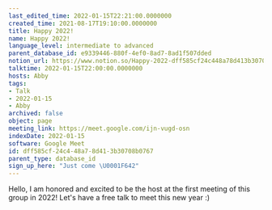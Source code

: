 ```yaml
---
last_edited_time: 2022-01-15T22:21:00.0000000
created_time: 2021-08-17T19:10:00.0000000
title: Happy 2022!
name: Happy 2022!
language_level: intermediate to advanced
parent_database_id: e9339446-880f-4ef0-8ad7-8ad1f507dded
notion_url: https://www.notion.so/Happy-2022-dff585cf24c448a78d413b30708b0767
talktime: 2022-01-15T22:00:00.0000000
hosts: Abby
tags:
- Talk
- 2022-01-15
- Abby
archived: false
object: page
meeting_link: https://meet.google.com/ijn-vugd-osn
indexDate: 2022-01-15
software: Google Meet
id: dff585cf-24c4-48a7-8d41-3b30708b0767
parent_type: database_id
sign_up_here: "Just come \U0001F642"
---
```


Hello, I am honored and excited to be the host at the first meeting of this group in 2022! Let's have a free talk to meet this new year :)





